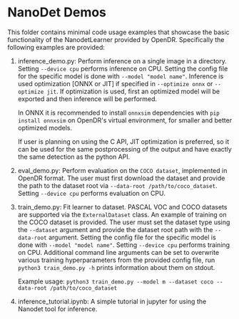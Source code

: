 # NanoDet Demos

This folder contains minimal code usage examples that showcase the basic functionality of the NanodetLearner
provided by OpenDR. Specifically the following examples are provided:
1. inference_demo.py: Perform inference on a single image in a directory. Setting `--device cpu` performs inference on CPU.
   Setting the config file for the specific model is done with `--model "model name"`.
   Inference is used optimization [ONNX or JIT] if specified in `--optimize onnx` or `--optimize jit`.
   If optimization is used, first an optimized model will be exported and then inference will be performed.

   In ONNX it is recommended to install `onnxsim` dependencies with `pip install onnxsim` on OpenDR's virtual environment, for smaller and better optimized models.
   
   If user is planning on using the C API, JIT optimization is preferred, so it can be used for the same postprocessing of the output
   and have exactly the same detection as the python API.

2. eval_demo.py: Perform evaluation on the `COCO dataset`, implemented in OpenDR format. The user must first download
   the dataset and provide the path to the dataset root via `--data-root /path/to/coco_dataset`.
   Setting `--device cpu` performs evaluation on CPU.

3. train_demo.py: Fit learner to dataset. PASCAL VOC and COCO datasets are supported via the `ExternalDataset` class.
   An example of training on the COCO dataset is provided. The user must set the dataset type using the `--dataset`
   argument and provide the dataset root path with the `--data-root` argument. Setting the config file for the specific
   model is done with `--model "model name"`. Setting `--device cpu` performs training on CPU. Additional command
   line arguments can be set to overwrite various training hyperparameters from the provided config file, run `python3 train_demo.py -h` prints information about them on stdout.

    Example usage:
   `python3 train_demo.py --model m --dataset coco --data-root /path/to/coco_dataset`

4. inference_tutorial.ipynb: A simple tutorial in jupyter for using the Nanodet tool for inference.